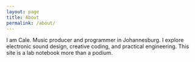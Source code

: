 ```yaml
---
layout: page
title: About
permalink: /about/
---
```


I am Cale. Music producer and programmer in Johannesburg.
I explore electronic sound design, creative coding, and practical engineering.
This site is a lab notebook more than a podium.
